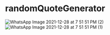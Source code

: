 # randomQuoteGenerator
![WhatsApp Image 2021-12-28 at 7 51 51 PM (2)](https://user-images.githubusercontent.com/84874096/147575852-2677a530-3001-4f17-9e8e-bd2dd6eae92b.jpeg)
![WhatsApp Image 2021-12-28 at 7 51 51 PM (1)](https://user-images.githubusercontent.com/84874096/147575862-a3efae2c-6c43-4d30-8ffe-4e08ac5ddea6.jpeg)
